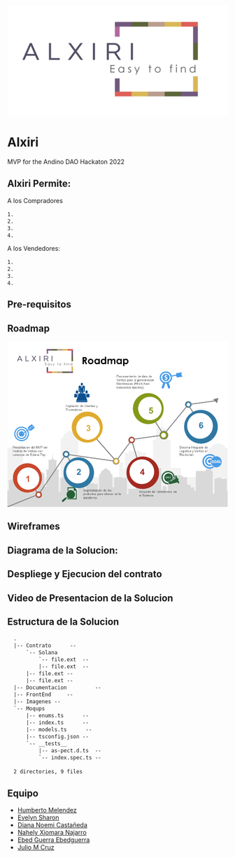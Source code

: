 
![Alt text](/Imagenes/Recurso-2@4x.png?raw=true "Logo")

# Alxiri
MVP for the Andino DAO Hackaton 2022

## Alxiri Permite:

A los Compradores

    1. 
    2. 
    3. 
    4. 


A los Vendedores:

    1. 
    2. 
    3. 
    4. 

## Pre-requisitos

## Roadmap

![Alt text](/Documentacion/RoadMap.png?raw=true "Roadmap")

## Wireframes

## Diagrama de la Solucion:

## Despliege y Ejecucion del contrato

## Video de Presentacion de la Solucion

## Estructura de la Solucion 
```
  .
  |-- Contrato      -- 
      `-- Solana 
          `-- file.ext  -- 
          |-- file.ext  -- 
      |-- file.ext -- 
      |-- file.ext -- 
  |-- Documentacion         -- 
  |-- FrontEnd     -- 
  |-- Imagenes --
  `-- Moqups           
      |-- enums.ts      -- 
      |-- index.ts      -- 
      |-- models.ts      -- 
      |-- tsconfig.json -- 
      `-- __tests__     
          |-- as-pect.d.ts  -- 
          `-- index.spec.ts -- 

  2 directories, 9 files
```
## Equipo
- [Humberto Melendez](mailto:xxtochoxx@gmail.com)
- [Evelyn Sharon](mailto:egreyes8902@gmail.com)
- [Diana Noemi Castañeda](mailto:dianacastanedaalipio@gmail.com)
- [Nahely Xiomara Najarro](mailto:nahely12345@gmail.com)
- [Ebed Guerra Ebedguerra](mailto:bedguerra@gmail.com)
- [Julio M Cruz](mailto:julio.cruz@eb-ms.net)

